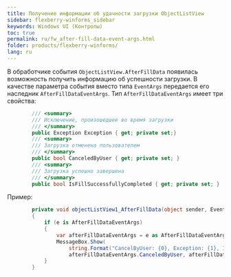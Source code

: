 ```yaml
---
title: Получение информации об удачности загрузки ОbjectListView
sidebar: flexberry-winforms_sidebar
keywords: Windows UI (Контролы)
toc: true
permalink: ru/fw_after-fill-data-event-args.html
folder: products/flexberry-winforms/
lang: ru
---
```


В обработчике события `ОbjectListView.AfterFillData` появилась возможность получить информацию об успешности загрузки. В качестве параметра события вместо типа `EventArgs` передается его наследник `AfterFillDataEventArgs`.
Тип `AfterFillDataEventArgs` имеет три свойства:

```csharp
        /// <summary>
        /// Исключение, произошедшее во время загрузки
        /// </summary>
        public Exception Exception { get; private set;}
        /// <summary>
        /// Загрузка отменена пользователем
        /// </summary>
        public bool CanceledByUser { get; private set; }
        /// <summary>
        /// Загрузка успешно завершена
        /// </summary>
        public bool IsFillSuccessfullyCompleted { get; private set; }
```

Пример:

```csharp
        private void objectListView1_AfterFillData(object sender, EventArgs e)
        {
            if (e is AfterFillDataEventArgs)
            {
                var afterFillDataEventArgs = e as AfterFillDataEventArgs;
                MessageBox.Show(
                    string.Format("CancelByUser: {0}, Exception: {1}, IsFillSuccessfullyCompleted: {2} ",
                    afterFillDataEventArgs.CanceledByUser, afterFillDataEventArgs.Exception, afterFillDataEventArgs.IsFillSuccessfullyCompleted));
            }
        }
```
